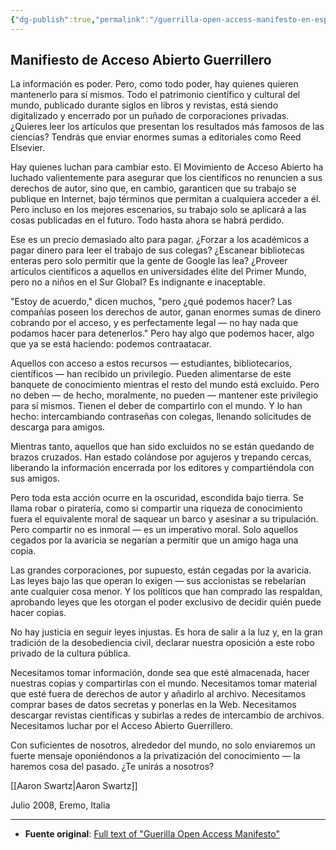 ```yaml
---
{"dg-publish":true,"permalink":"/guerrilla-open-access-manifesto-en-espanol/","created":"2024-07-16T13:55","updated":"2024-07-16T22:20"}
---
```


## Manifiesto de Acceso Abierto Guerrillero

La información es poder. Pero, como todo poder, hay quienes quieren mantenerlo para sí mismos. Todo el patrimonio científico y cultural del mundo, publicado durante siglos en libros y revistas, está siendo digitalizado y encerrado por un puñado de corporaciones privadas. ¿Quieres leer los artículos que presentan los resultados más famosos de las ciencias? Tendrás que enviar enormes sumas a editoriales como Reed Elsevier.

Hay quienes luchan para cambiar esto. El Movimiento de Acceso Abierto ha luchado valientemente para asegurar que los científicos no renuncien a sus derechos de autor, sino que, en cambio, garanticen que su trabajo se publique en Internet, bajo términos que permitan a cualquiera acceder a él. Pero incluso en los mejores escenarios, su trabajo solo se aplicará a las cosas publicadas en el futuro. Todo hasta ahora se habrá perdido.

Ese es un precio demasiado alto para pagar. ¿Forzar a los académicos a pagar dinero para leer el trabajo de sus colegas? ¿Escanear bibliotecas enteras pero solo permitir que la gente de Google las lea? ¿Proveer artículos científicos a aquellos en universidades élite del Primer Mundo, pero no a niños en el Sur Global? Es indignante e inaceptable.

"Estoy de acuerdo," dicen muchos, "pero ¿qué podemos hacer? Las compañías poseen los derechos de autor, ganan enormes sumas de dinero cobrando por el acceso, y es perfectamente legal — no hay nada que podamos hacer para detenerlos." Pero hay algo que podemos hacer, algo que ya se está haciendo: podemos contraatacar.

Aquellos con acceso a estos recursos — estudiantes, bibliotecarios, científicos — han recibido un privilegio. Pueden alimentarse de este banquete de conocimiento mientras el resto del mundo está excluido. Pero no deben — de hecho, moralmente, no pueden — mantener este privilegio para sí mismos. Tienen el deber de compartirlo con el mundo. Y lo han hecho: intercambiando contraseñas con colegas, llenando solicitudes de descarga para amigos.

Mientras tanto, aquellos que han sido excluidos no se están quedando de brazos cruzados. Han estado colándose por agujeros y trepando cercas, liberando la información encerrada por los editores y compartiéndola con sus amigos.

Pero toda esta acción ocurre en la oscuridad, escondida bajo tierra. Se llama robar o piratería, como si compartir una riqueza de conocimiento fuera el equivalente moral de saquear un barco y asesinar a su tripulación. Pero compartir no es inmoral — es un imperativo moral. Solo aquellos cegados por la avaricia se negarían a permitir que un amigo haga una copia.

Las grandes corporaciones, por supuesto, están cegadas por la avaricia. Las leyes bajo las que operan lo exigen — sus accionistas se rebelarían ante cualquier cosa menor. Y los políticos que han comprado las respaldan, aprobando leyes que les otorgan el poder exclusivo de decidir quién puede hacer copias.

No hay justicia en seguir leyes injustas. Es hora de salir a la luz y, en la gran tradición de la desobediencia civil, declarar nuestra oposición a este robo privado de la cultura pública.

Necesitamos tomar información, donde sea que esté almacenada, hacer nuestras copias y compartirlas con el mundo. Necesitamos tomar material que esté fuera de derechos de autor y añadirlo al archivo. Necesitamos comprar bases de datos secretas y ponerlas en la Web. Necesitamos descargar revistas científicas y subirlas a redes de intercambio de archivos. Necesitamos luchar por el Acceso Abierto Guerrillero.

Con suficientes de nosotros, alrededor del mundo, no solo enviaremos un fuerte mensaje oponiéndonos a la privatización del conocimiento — la haremos cosa del pasado. ¿Te unirás a nosotros?

[[Aaron Swartz\|Aaron Swartz]]

Julio 2008, Eremo, Italia

---

- **Fuente original**: [Full text of "Guerilla Open Access Manifesto"](https://archive.org/stream/GuerillaOpenAccessManifesto/Goamjuly2008_djvu.txt)